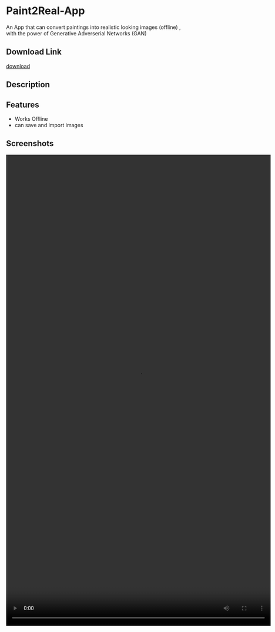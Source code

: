 # Paint2Real-App
An App that can convert paintings into realistic looking images (offline) , with the power of Generative Adverserial Networks (GAN)
## Download Link
[download](https://t.me/AB_Apps/8/15)
## Description


## Features
- Works Offline
- can save and import images

## Screenshots
 
<video width="720" height="1280" controls>
  <source src="Paint2Real.mp4" type="video/mp4">
  Your browser does not support the video tag.
</video>


